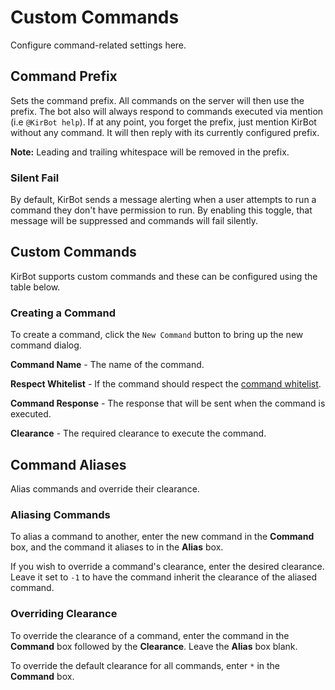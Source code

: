 # Custom Commands

Configure command-related settings here.

## Command Prefix
Sets the command prefix. All commands on the server will then use the prefix. The bot also will 
always respond to commands executed via mention (i.e `@KirBot help`). If at any point, you forget 
the prefix, just mention KirBot without any command. It will then reply with its currently configured prefix.

**Note:** Leading and trailing whitespace will be removed in the prefix.

### Silent Fail
By default, KirBot sends a message alerting when a user attempts to run a command they don't have 
permission to run. By enabling this toggle, that message will be suppressed and commands will
fail silently.

## Custom Commands
KirBot supports custom commands and these can be configured using the table below.

### Creating a Command
To create a command, click the `New Command` button to bring up the new command dialog.

**Command Name** - The name of the command.

**Respect Whitelist** - If the command should respect the 
[command whitelist](general.md#channel-whitelist).

**Command Response** - The response that will be sent when the command is executed.

**Clearance** - The required clearance to execute the command.

## Command Aliases
Alias commands and override their clearance.

### Aliasing Commands
To alias a command to another, enter the new command in the **Command** box, and the command it
 aliases to in the **Alias** box.

If you wish to override a command's clearance, enter the desired clearance. Leave it set to `-1` to
have the command inherit the clearance of the aliased command.

### Overriding Clearance
To override the clearance of a command, enter the command in the **Command** box followed by the 
**Clearance**. Leave the **Alias** box blank.

To override the default clearance for all commands, enter `*` in the **Command** box.